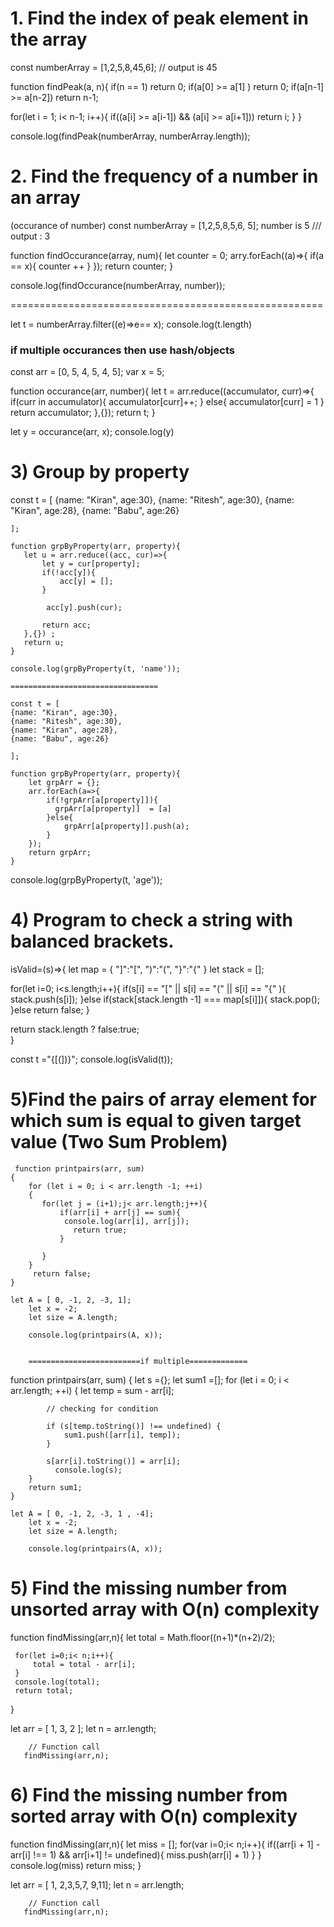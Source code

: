 # 1. Find the index of  peak element in the array
const numberArray = [1,2,5,8,45,6];
 // output is 45
 
 function findPeak(a, n){
   if(n == 1) return 0;
   if(a[0] >= a[1] ) return 0;
   if(a[n-1] >= a[n-2]) return n-1;
   
   for(let i = 1; i< n-1; i++){
    if((a[i] >= a[i-1]) && (a[i] >= a[i+1])) return i;
   }
 }
 
 console.log(findPeak(numberArray, numberArray.length));
 
 # 2. Find the frequency of a number in an array
 (occurance of number)
 const numberArray = [1,2,5,8,5,6, 5];
 number is 5
 /// output : 3
 
 function findOccurance(array, num){
 let counter = 0;
 arry.forEach((a)=>{
 if(a == x){
 counter ++
 }
 });
 return counter;
 }
 
  console.log(findOccurance(numberArray, number));
  
  ======================================================
  
  let t = numberArray.filter((e)=>e== x);
  console.log(t.length)
  
  
  ### if multiple occurances then use hash/objects
  const arr = [0, 5, 4, 5, 4, 5];
 var x = 5;

function occurance(arr, number){
   let t = arr.reduce((accumulator, curr)=>{
      if(curr in accumulator){
          accumulator[curr]++;
      } else{
         accumulator[curr] = 1 
      }
      return accumulator;
   },{});
   return t;
}
 

let y = occurance(arr, x);
console.log(y)

# 3) Group by property
const t = [
    {name: "Kiran", age:30},
    {name: "Ritesh", age:30},
    {name: "Kiran", age:28},
    {name: "Babu", age:26}
    
    ];
    
    function grpByProperty(arr, property){
       let u = arr.reduce((acc, cur)=>{
           let y = cur[property];
           if(!acc[y]){
               acc[y] = [];
           }
          
            acc[y].push(cur);
           
           return acc;
       },{}) ;
       return u;
    }
    
    console.log(grpByProperty(t, 'name'));
    
    =================================
    
    const t = [
    {name: "Kiran", age:30},
    {name: "Ritesh", age:30},
    {name: "Kiran", age:28},
    {name: "Babu", age:26}
    
    ];
    
    function grpByProperty(arr, property){
        let grpArr = {};
        arr.forEach(a=>{
            if(!grpArr[a[property]]){
              grpArr[a[property]]  = [a]
            }else{
                grpArr[a[property]].push(a); 
            }
        });
        return grpArr;
    }
    
   console.log(grpByProperty(t, 'age'));
   
   # 4) Program to check a string with balanced brackets.
   
   isValid=(s)=>{
    let map = {
        "]":"[",
        ")":"(",
        "}":"{"
    }
   let stack = [];
   
   for(let i=0; i<s.length;i++){
       if(s[i] == "[" || s[i] == "(" || s[i] == "{"  ){
           stack.push(s[i]);
       }else if(stack[stack.length -1] === map[s[i]]){
           stack.pop();
       }else return false;
   }
    
  return stack.length ? false:true;  
}

const t ="{[(])}";
console.log(isValid(t));
   
 
 
 # 5)Find the pairs of array element for which sum is equal to given target value (Two Sum Problem)
 
     function printpairs(arr, sum)
    {
        for (let i = 0; i < arr.length -1; ++i)
        {
           for(let j = (i+1);j< arr.length;j++){
               if(arr[i] + arr[j] == sum){
                console.log(arr[i], arr[j]);
                  return true;
               }
              
           }
        }
         return false;
    }
    
    let A = [ 0, -1, 2, -3, 1];
        let x = -2;
        let size = A.length;
        
        console.log(printpairs(A, x));
        
        
        =========================if multiple=============
        
        
   function printpairs(arr, sum)
    {
        let s ={};
        let sum1 =[];
        for (let i = 0; i < arr.length; ++i)
        {
            let temp = sum - arr[i];
 
            // checking for condition
         
            if (s[temp.toString()] !== undefined) {
                sum1.push([arr[i], temp]);
            }
            
            s[arr[i].toString()] = arr[i];
              console.log(s);
        }
        return sum1;
    }
    
    let A = [ 0, -1, 2, -3, 1 , -4];
        let x = -2;
        let size = A.length;
        
        console.log(printpairs(A, x));
        
        
   # 5) Find the missing number from unsorted array with O(n) complexity
   
   function findMissing(arr,n){
      let total = Math.floor((n+1)*(n+2)/2);

     for(let i=0;i< n;i++){
         total = total - arr[i];
     }
     console.log(total);
     return total;
   }
   
   let arr = [ 1, 3,  2 ];
        let n = arr.length;
 
        // Function call
       findMissing(arr,n);
 # 6)  Find the missing number from sorted array with O(n) complexity
 function findMissing(arr,n){
let miss = [];
for(var i=0;i< n;i++){
        if((arr[i + 1] - arr[i] !== 1) && arr[i+1] != undefined){
           miss.push(arr[i] + 1) 
        }
}
console.log(miss)
return miss;
}

let arr = [ 1, 2,3,5,7, 9,11];
        let n = arr.length;
 
        // Function call
       findMissing(arr,n);
